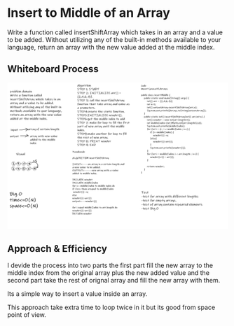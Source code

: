 # Insert to Middle of an Array
<!-- Description of the challenge -->
Write a function called insertShiftArray which takes in an array and a value to be added. Without utilizing any of the built-in methods available to your language, return an array with the new value added at the middle index.

## Whiteboard Process
<!-- Embedded whiteboard image -->
![codeChalenge2](img\insertShiftArray.png)

## Approach & Efficiency
<!-- What approach did you take? Discuss Why. What is the Big O space/time for this approach? -->
I devide the process into two parts the first part fill the new array to the middle index from the original array plus the new added value and the second part take the rest of orignal array and fill the new array with them.

Its a simple way to insert a value inside an array.

This approach take extra time to loop twice in it but its good from space point of view.